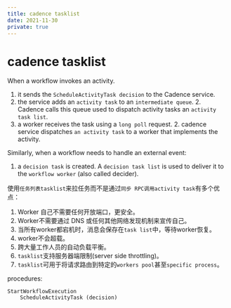```yaml
---
title: cadence tasklist
date: 2021-11-30
private: true
---
```

# cadence tasklist
When a workflow invokes an activity.
1. it sends the `ScheduleActivityTask decision` to the Cadence service. 
2. the service adds an `activity task` to an `intermediate queue`. 
    2. Cadence calls this queue used to dispatch activity tasks an `activity task list`.
1. a worker receives the task using a `long poll` request. 
    2. cadence service dispatches `an activity task` to a worker that implements the activity. 

Similarly, when a workflow needs to handle an external event:
1. a `decision task` is created. A `decision task list` is used to deliver it to the `workflow worker` (also called decider).

使用`任务列表tasklist`来拉任务而不是通过`同步 RPC调用activity task`有多个优点：

1. Worker 自己不需要任何开放端口，更安全。
2. Worker不需要通过 DNS 或任何其他网络发现机制来宣传自己。
3. 当所有worker都宕机时，消息会保存在`task list`中，等待worker恢复。
4. worker不会超载。
5. 跨大量工作人员的自动负载平衡。
5. `tasklist`支持服务器端限制(server side throttling)。
5. `tasklist`可用于将请求路由到特定的`workers pool`甚至`specific process`。

procedures:

    StartWorkflowExecution
        ScheduleActivityTask (decision)